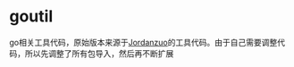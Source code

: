 # goutil

go相关工具代码，原始版本来源于[Jordanzuo](https://github.com/Jordanzuo/goutil)的工具代码。由于自己需要调整代码，所以先调整了所有包导入，然后再不断扩展
